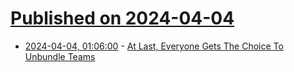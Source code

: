 # [Published on 2024-04-04](index.md)

* [2024-04-04, 01:06:00](https://soylentnews.org/article.pl?sid=24/04/03/0257242&from=rss) - [At Last, Everyone Gets The Choice To Unbundle Teams](https://soylentnews.org/article.pl?sid=24/04/03/0257242&from=rss)

